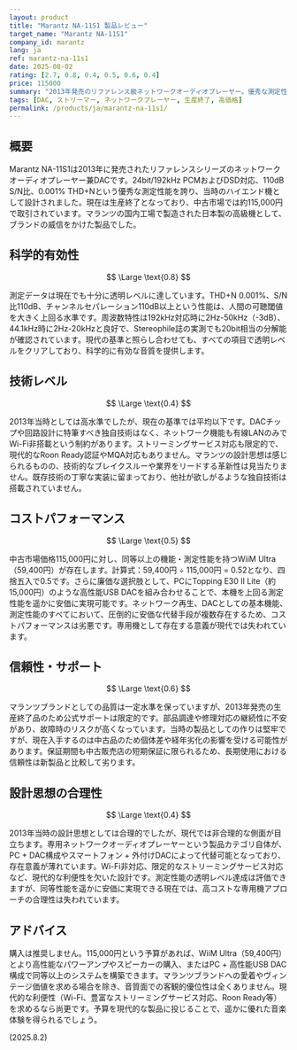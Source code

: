 ```yaml
---
layout: product
title: "Marantz NA-11S1 製品レビュー"
target_name: "Marantz NA-11S1"
company_id: marantz
lang: ja
ref: marantz-na-11s1
date: 2025-08-02
rating: [2.7, 0.8, 0.4, 0.5, 0.6, 0.4]
price: 115000
summary: "2013年発売のリファレンス級ネットワークオーディオプレーヤー。優秀な測定性能を持つものの、現代の代替手段と比較して極めて高価で合理性に欠ける"
tags: [DAC, ストリーマー, ネットワークプレーヤー, 生産終了, 高価格]
permalink: /products/ja/marantz-na-11s1/
---
```

## 概要

Marantz NA-11S1は2013年に発売されたリファレンスシリーズのネットワークオーディオプレーヤー兼DACです。24bit/192kHz PCMおよびDSD対応、110dB S/N比、0.001% THD+Nという優秀な測定性能を誇り、当時のハイエンド機として設計されました。現在は生産終了となっており、中古市場では約115,000円で取引されています。マランツの国内工場で製造された日本製の高級機として、ブランドの威信をかけた製品でした。

## 科学的有効性

$$ \Large \text{0.8} $$

測定データは現在でも十分に透明レベルに達しています。THD+N 0.001%、S/N比110dB、チャンネルセパレーション110dB以上という性能は、人間の可聴閾値を大きく上回る水準です。周波数特性は192kHz対応時に2Hz-50kHz（-3dB）、44.1kHz時に2Hz-20kHzと良好で、Stereophile誌の実測でも20bit相当の分解能が確認されています。現代の基準と照らし合わせても、すべての項目で透明レベルをクリアしており、科学的に有効な音質を提供します。

## 技術レベル

$$ \Large \text{0.4} $$

2013年当時としては高水準でしたが、現在の基準では平均以下です。DACチップや回路設計に特筆すべき独自技術はなく、ネットワーク機能も有線LANのみでWi-Fi非搭載という制約があります。ストリーミングサービス対応も限定的で、現代的なRoon Ready認証やMQA対応もありません。マランツの設計思想は感じられるものの、技術的なブレイクスルーや業界をリードする革新性は見当たりません。既存技術の丁寧な実装に留まっており、他社が欲しがるような独自技術は搭載されていません。

## コストパフォーマンス

$$ \Large \text{0.5} $$

中古市場価格115,000円に対し、同等以上の機能・測定性能を持つWiiM Ultra（59,400円）が存在します。計算式：59,400円 ÷ 115,000円 = 0.52となり、四捨五入で0.5です。さらに廉価な選択肢として、PCにTopping E30 II Lite（約15,000円）のような高性能USB DACを組み合わせることで、本機を上回る測定性能を遥かに安価に実現可能です。ネットワーク再生、DACとしての基本機能、測定性能のすべてにおいて、圧倒的に安価な代替手段が複数存在するため、コストパフォーマンスは劣悪です。専用機として存在する意義が現代では失われています。

## 信頼性・サポート

$$ \Large \text{0.6} $$

マランツブランドとしての品質は一定水準を保っていますが、2013年発売の生産終了品のため公式サポートは限定的です。部品調達や修理対応の継続性に不安があり、故障時のリスクが高くなっています。当時の製品としての作りは堅牢ですが、現在入手するのは中古品のため個体差や経年劣化の影響を受ける可能性があります。保証期間も中古販売店の短期保証に限られるため、長期使用における信頼性は新製品と比較して劣ります。

## 設計思想の合理性

$$ \Large \text{0.4} $$

2013年当時の設計思想としては合理的でしたが、現代では非合理的な側面が目立ちます。専用ネットワークオーディオプレーヤーという製品カテゴリ自体が、PC + DAC構成やスマートフォン + 外付けDACによって代替可能となっており、存在意義が薄れています。Wi-Fi非対応、限定的なストリーミングサービス対応など、現代的な利便性を欠いた設計です。測定性能の透明レベル達成は評価できますが、同等性能を遥かに安価に実現できる現在では、高コストな専用機アプローチの合理性は失われています。

## アドバイス

購入は推奨しません。115,000円という予算があれば、WiiM Ultra（59,400円）とより高性能なパワーアンプやスピーカーの購入、またはPC + 高性能USB DAC構成で同等以上のシステムを構築できます。マランツブランドへの愛着やヴィンテージ価値を求める場合を除き、音質面での客観的優位性は全くありません。現代的な利便性（Wi-Fi、豊富なストリーミングサービス対応、Roon Ready等）を求めるなら尚更です。予算を現代的な製品に投じることで、遥かに優れた音楽体験を得られるでしょう。

(2025.8.2)
